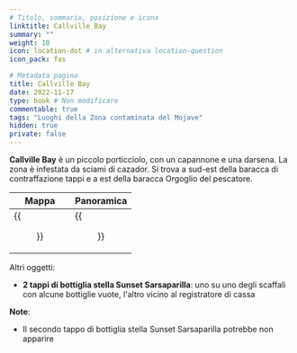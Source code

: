 ```yaml
---
# Titolo, sommario, posizione e icona
linktitle: Callville Bay
summary: ""
weight: 10
icon: location-dot # in alternativa location-question
icon_pack: fas

# Metadata pagina
title: Callville Bay
date: 2022-11-17
type: book # Non modificare
commentable: true
tags: "Luoghi della Zona contaminata del Mojave"
hidden: true
private: false
---
```



<div class="fnv">

**Callville Bay** è un piccolo porticciolo, con un capannone e una darsena. La zona è infestata da sciami di cazador. Si trova a sud-est della baracca di contraffazione tappi e a est della baracca Orgoglio del pescatore.

| Mappa | Panoramica |
| ----- | ---------- |
| {{<figure src="fnv/Callville_Bay_loc.webp">}}      |   {{<figure src="fnv/Callville_Bay.webp">}}         | 

Altri oggetti:
- **2 tappi di bottiglia stella Sunset Sarsaparilla**: uno su uno degli scaffali con alcune bottiglie vuote, l'altro vicino al registratore di cassa

**Note**:
- Il secondo tappo di bottiglia stella Sunset Sarsaparilla potrebbe non apparire

</div>
